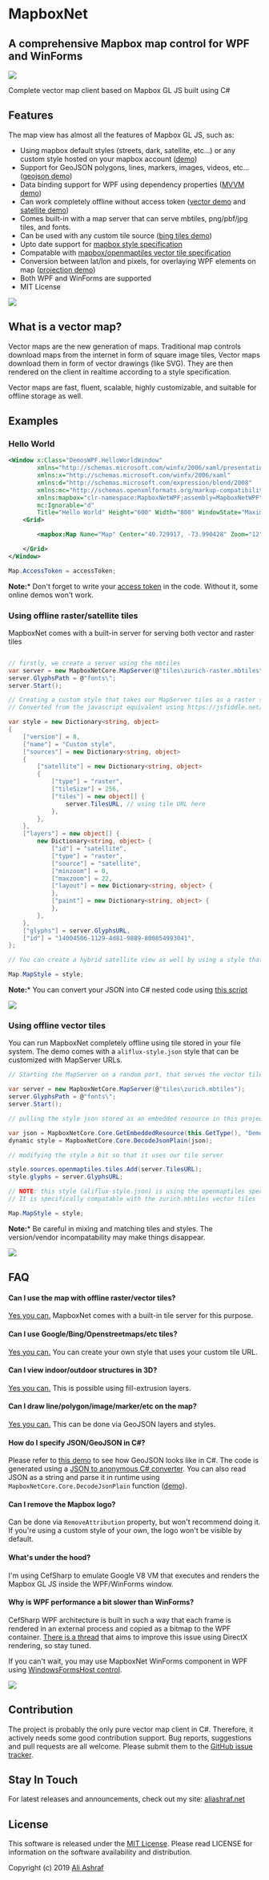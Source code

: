 # MapboxNet

## A comprehensive Mapbox map control for WPF and WinForms

![](images/3d.png)

Complete vector map client based on Mapbox GL JS built using C# 

## Features

The map view has almost all the features of Mapbox GL JS, such as:

- Using mapbox default styles (streets, dark, satellite, etc...) or any custom style hosted on your mapbox account ([demo](DemosWPF/StyleSwitchWindow.xaml))
- Support for GeoJSON polygons, lines, markers, images, videos, etc... ([geojson demo](DemosWPF/GeoJsonWindow.xaml))
- Data binding support for WPF using dependency properties ([MVVM demo](DemosWPF/DataBindingWindow.xaml))
- Can work completely offline without access token ([vector demo](DemosWPF/LocalVectorWindow.xaml) and [satellite demo](DemosWPF/LocalRasterWindow.xaml))
- Comes built-in with a map server that can serve mbtiles, png/pbf/jpg tiles, and fonts.
- Can be used with any custom tile source ([bing tiles demo](DemosWPF/BingStyleWindow.xaml))
- Upto date support for [mapbox style specification](https://www.mapbox.com/mapbox-gl-js/style-spec/)
- Compatable with [mapbox/openmaptiles vector tile specification](https://www.mapbox.com/vector-tiles/specification/)
- Conversion between lat/lon and pixels, for overlaying WPF elements on map ([projection demo](DemosWPF/XamlProjectionWindow.xaml))
- Both WPF and WinForms are supported
- MIT License

![](images/oslo.png)


## What is a vector map?

Vector maps are the new generation of maps. Traditional map controls download maps from the internet in form of square image tiles, Vector maps download them in form of vector drawings (like SVG). They are then rendered on the client in realtime according to a style specification.

Vector maps are fast, fluent, scalable, highly customizable, and suitable for offline storage as well. 

## Examples

### Hello World

```xml
<Window x:Class="DemosWPF.HelloWorldWindow"
        xmlns="http://schemas.microsoft.com/winfx/2006/xaml/presentation"
        xmlns:x="http://schemas.microsoft.com/winfx/2006/xaml"
        xmlns:d="http://schemas.microsoft.com/expression/blend/2008"
        xmlns:mc="http://schemas.openxmlformats.org/markup-compatibility/2006"
        xmlns:mapbox="clr-namespace:MapboxNetWPF;assembly=MapboxNetWPF"
        mc:Ignorable="d"
        Title="Hello World" Height="600" Width="800" WindowState="Maximized">
    <Grid>

        <mapbox:Map Name="Map" Center="40.729917, -73.990428" Zoom="12"></mapbox:Map>

    </Grid>
</Window>
```

```C#
Map.AccessToken = accessToken;
```

**Note:*** Don't forget to write your [access token](http://mapbox.com) in the code. Without it, some online demos won't work.

### Using offline raster/satellite tiles

MapboxNet comes with a built-in server for serving both vector and raster tiles

```C#

// firstly, we create a server using the mbtiles
var server = new MapboxNetCore.MapServer(@"tiles\zurich-raster.mbtiles");
server.GlyphsPath = @"fonts\";
server.Start();

// Creating a custom style that takes our MapServer tiles as a raster source
// Converted from the javascript equivalent using https://jsfiddle.net/aliashrafx/c7pxomjb/39/

var style = new Dictionary<string, object>
{
    ["version"] = 8,
    ["name"] = "Custom style",
    ["sources"] = new Dictionary<string, object>
    {
        ["satellite"] = new Dictionary<string, object>
        {
            ["type"] = "raster",
            ["tileSize"] = 256,
            ["tiles"] = new object[] {
                server.TilesURL, // using tile URL here
            },
        },
    },
    ["layers"] = new object[] {
        new Dictionary<string, object> {
            ["id"] = "satellite",
            ["type"] = "raster",
            ["source"] = "satellite",
            ["minzoom"] = 0,
            ["maxzoom"] = 22,
            ["layout"] = new Dictionary<string, object> {
            },
            ["paint"] = new Dictionary<string, object> {
            },
        },
    },
    ["glyphs"] = server.GlyphsURL,
    ["id"] = "14004506-1129-4d81-9889-800854993041",
};

// You can create a hybrid satellite view as well by using a style that takes both Vector Tiles as Raster Tiles

Map.MapStyle = style;
```

**Note:*** You can convert your JSON into C# nested code using [this script](https://jsfiddle.net/aliashrafx/c7pxomjb/39/)

![](images/local-raster.png)

### Using offline vector tiles

You can run MapboxNet completely offline using tile stored in your file system. The demo comes with a `aliflux-style.json` style that can be customized with MapServer URLs.

```C#
// Starting the MapServer on a random port, that serves the vector tiles stored in .mbtiles format

var server = new MapboxNetCore.MapServer(@"tiles\zurich.mbtiles");
server.GlyphsPath = @"fonts\";
server.Start();

// pulling the style json stored as an embedded resource in this project, and decoding it into C# dynamic object

var json = MapboxNetCore.Core.GetEmbeddedResource(this.GetType(), "DemosWPF.aliflux-style.json");
dynamic style = MapboxNetCore.Core.DecodeJsonPlain(json);

// modifying the style a bit so that it uses our tile server

style.sources.openmaptiles.tiles.Add(server.TilesURL);
style.glyphs = server.GlyphsURL;

// NOTE: this style (aliflux-style.json) is using the openmaptiles spec, not the mapbox spec
// It is specifically compatable with the zurich.mbtiles vector tiles

Map.MapStyle = style;
```

**Note:*** Be careful in mixing and matching tiles and styles. The version/vendor incompatability may make things disappear. 

![](images/local-vector.png)

## FAQ

#### Can I use the map with offline raster/vector tiles?
[Yes you can.](DemosWPF/LocalVectorWindow.xaml) MapboxNet comes with a built-in tile server for this purpose.

#### Can I use Google/Bing/Openstreetmaps/etc tiles?
[Yes you can.](DemosWPF/BingStyleWindow.xaml) You can create your own style that uses your custom tile URL.

#### Can I view indoor/outdoor structures in 3D?
[Yes you can.](DemosWPF/3DBuildingsWindow.xaml) This is possible using fill-extrusion layers.

#### Can I draw line/polygon/image/marker/etc on the map?
[Yes you can.](DemosWPF/GeoJsonWindow.xaml) This can be done via GeoJSON layers and styles.

#### How do I specify JSON/GeoJSON in C#?
Please refer to [this demo](DemosWPF/GeoJsonWindow.xaml) to see how GeoJSON looks like in C#. The code is generated using a [JSON to anonymous C# converter](https://jsfiddle.net/aliashrafx/c7pxomjb/39/). You can also read JSON as a string and parse it in runtime using `MapboxNetCore.Core.DecodeJsonPlain` function ([demo](DemosWPF/LocalVectorWindow.xaml)).

#### Can I remove the Mapbox logo?
Can be done via `RemoveAttribution` property, but won't recommend doing it. If you're using a custom style of your own, the logo won't be visible by default.

#### What's under the hood?
I'm using CefSharp to emulate Google V8 VM that executes and renders the Mapbox GL JS inside the WPF/WinForms window.

#### Why is WPF performance a bit slower than WinForms?
CefSharp WPF architecture is built in such a way that each frame is rendered in an external process and copied as a bitmap to the WPF container. [There is a thread](https://github.com/cefsharp/CefSharp/issues/2108) that aims to improve this issue using DirectX rendering, so stay tuned.

If you can't wait, you may use MapboxNet WinForms component in WPF using [WindowsFormsHost control](https://www.wpf-tutorial.com/misc-controls/the-windowsformshost-control/).

![](images/dark.png)

## Contribution

The project is probably the only pure vector map client in C#. Therefore, it actively needs some good contribution support. Bug reports, suggestions and pull requests are all welcome. Please submit them to the [GitHub issue tracker](https://github.com/AliFlux/MapboxNet/issues).

## Stay In Touch

For latest releases and announcements, check out my site: [aliashraf.net](http://aliashraf.net)

## License

This software is released under the [MIT License](LICENSE). Please read LICENSE for information on the
software availability and distribution.

Copyright (c) 2019 [Ali Ashraf](http://aliashraf.net)